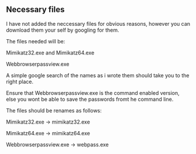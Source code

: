 ## Necessary files

I have not added the neccessary files for obvious reasons, however you can download them your self by googling for them.

The files needed will be:

  Mimikatz32.exe and Mimikatz64.exe
  
  Webbrowserpassview.exe
  
A simple google search of the names as i wrote them should take you to the right place.

Ensure that Webbrowserpassview.exe is the command enabled version, else you wont be able to save the passwords fromt he command line.

The files should be renames as follows:

  Mimikatz32.exe -> mimikatz32.exe
  
  Mimikatz64.exe -> mimikatz64.exe
  
  Webbrowserpassview.exe -> webpass.exe
